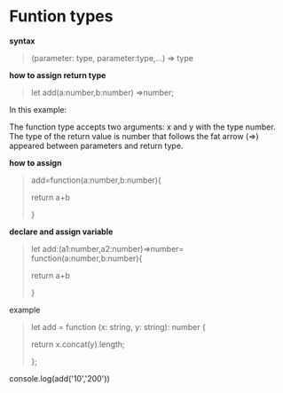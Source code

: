 # Funtion types

**syntax**
>(parameter: type, parameter:type,...) => type

**how to assign return type**
>let add(a:number,b:number) =>number;

In this example:

The function type accepts two arguments: x and y with the type number.
The type of the return value is number that follows the fat arrow (=>) appeared between parameters and return type.


**how to assign**

>add=function(a:number,b:number){
>
>return a+b
>
>}

**declare and assign variable**

>let add:(a1:number,a2:number)=>number=
>function(a:number,b:number){
>
>return a+b
>
>}


example

>let add = function (x: string, y: string): number {
>
>   return x.concat(y).length;
>
>};

console.log(add('10','200'))
